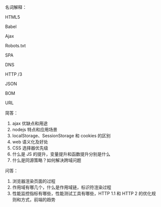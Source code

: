 名词解释：

HTML5

Babel

Ajax

Robots.txt

SPA

DNS

HTTP /3

JSON

BOM

URL



简答：

1. ajax 优缺点和用途
2. nodejs 特点和应用场景
3. localStorage、SessionStorage 和 cookies 的区别
4. web 语义化及好处
5. CSS 选择器优先级
6. 什么是 JS 的提升，变量提升和函数提升分别是什么
7. 什么是同源策略？如何解决跨域问题









问答：

1. 浏览器渲染页面的过程
2. 作用域有哪几个，什么是作用域链，标识符渲染过程
3. 性能监控指标有哪些，性能测试工具有哪些，HTTP 1.1 和 HTTP 2 的优化规则和方式，前端的趋势